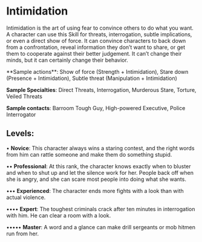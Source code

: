 # Intimidation

Intimidation is the art of using fear to convince others to
do what you want. A character can use this Skill for threats,
interrogation, subtle implications, or even a direct show of
force. It can convince characters to back down from a confrontation, reveal information they don’t want to share, or
get them to cooperate against their better judgement. It can’t
change their minds, but it can certainly change their behavior.

<Long>
**Sample actions**: Show of force (Strength + Intimidation),
Stare down (Presence + Intimidation), Subtle threat
(Manipulation + Intimidation)

**Sample Specialties**: Direct Threats, Interrogation,
Murderous Stare, Torture, Veiled Threats

**Sample contacts**: Barroom Tough Guy, High-powered
Executive, Police Interrogator

## Levels:
• **Novice**: This character always wins a staring
contest, and the right words from him can rattle
someone and make them do something stupid.

•• **Professional**: At this rank, the character knows
exactly when to bluster and when to shut up and
let the silence work for her. People back off when
she is angry, and she can scare most people into
doing what she wants.

••• **Experienced**: The character ends more fights with
a look than with actual violence.

•••• **Expert**: The toughest criminals crack after ten
minutes in interrogation with him. He can clear
a room with a look.

••••• **Master**: A word and a glance can make drill sergeants or mob hitmen run from her.
</Long>